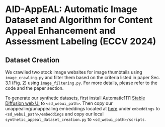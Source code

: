 # AID-AppEAL: Automatic Image Dataset and Algorithm for Content Appeal Enhancement and Assessment Labeling (ECCV 2024)

## Dataset Creation

We crawlled two stock image websites for image thumbtails using `image_crawling.py` and filter them based on the criteria listed in paper Sec. 3.1 (Fig. 2) using `image_filtering.py`. For more details, please refer to the code and the paper section.

To generate our synthetic datasets, first install Automatic1111 [Stable Diffusion web UI](https://github.com/AUTOMATIC1111/stable-diffusion-webui) to `<sd_webui_path>`. Then copy our unappealing/unappealing embeddings located at [here](https://www.dropbox.com/scl/fo/5xwcopp1pw8bhfkp2rhia/h?rlkey=kgnrs22otr4y81a0y2zxdwz4y&dl=0) under `embeddings` to `<sd_webui_path>/embeddings` and copy our local `synthetic_appeal_dataset_creation.py` to `<sd_webui_path>/scripts`.
